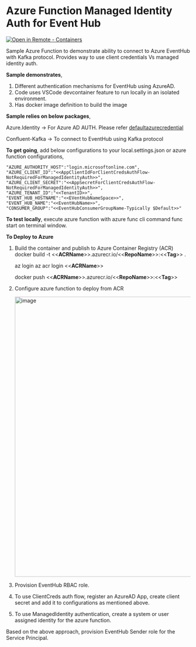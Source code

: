# Azure Function Managed Identity Auth for Event Hub
[![Open in Remote - Containers](https://img.shields.io/static/v1?label=Remote%20-%20Containers&message=Open&color=blue&logo=visualstudiocode)](https://vscode.dev/redirect?url=vscode://azurefunc-eventhub-managedidentity-auth.remote-containers/cloneInVolume?https://github.com/rajkalemsft/azurefunc-eventhub-managedidentity-auth)

Sample Azure Function to demonstrate ability to connect to Azure EventHub with Kafka protocol. Provides way to use client credentials Vs managed identity auth.

**Sample demonstrates**, 
1. Different authentication mechanisms for EventHub using AzureAD. 
2. Code uses VSCode devcontainer feature to run locally in an isolated environment.
3. Has docker image definition to build the image

**Sample relies on below packages**,

Azure.Identity -> For Azure AD AUTH. Please refer [defaultazurecredential](https://docs.microsoft.com/en-us/dotnet/api/azure.identity.defaultazurecredential?view=azure-dotnet)

Confluent-Kafka -> To connect to EventHub using Kafka protocol

**To get going**, add below configurations to your local.settings.json or azure function configurations,

    "AZURE_AUTHORITY_HOST":"login.microsoftonline.com",
    "AZURE_CLIENT_ID":"<<AppClientIdForClientCredsAuthFlow-NotRequiredForManagedIdentityAuth>>",
    "AZURE_CLIENT_SECRET":"<<AppSecretForClientCredsAuthFlow-NotRequiredForManagedIdentityAuth>>",
    "AZURE_TENANT_ID":"<<TenantID>>",
    "EVENT_HUB_HOSTNAME":"<<EVentHubNameSpace>>",
    "EVENT_HUB_NAME":"<<EventHubName>>",
    "CONSUMER_GROUP":"<<EventHubConsumerGroupName-Typically $Default>>"
    
**To test locally**, execute azure function with azure func cli command func start on terminal window. 

**To Deploy to Azure**
1. Build the container and publish to Azure Container Registry (ACR)
    docker build -t <<**ACRName**>>.azurecr.io/<<**RepoName**>>:<<**Tag**>> .
  
    az login
    az acr login <<**ACRName**>>
  
   docker push <<**ACRName**>>.azurecr.io/<<**RepoName**>>:<<**Tag**>> 
  
2. Configure azure function to deploy from ACR
  
   <img width="764" alt="image" src="https://user-images.githubusercontent.com/106317605/173991147-62ac842a-f985-476b-af55-6c3f30d58cdb.png">
3. Provision EventHub RBAC role.
  1. To use ClientCreds auth flow, register an AzureAD App, create client secret and add it to configurations as mentioned above.
  2. To use ManagedIdentity authentication, create a system or user assigned identity for the azure function.
  
  Based on the above approach, provision EventHub Sender role for the Service Principal.
  
